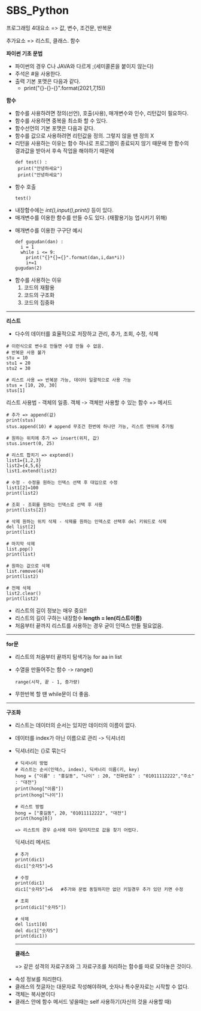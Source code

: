 # SBS_Python
프로그래밍 4대요소 => 값, 변수, 조건문, 반복문

추가요소 => 리스트, 클래스. 함수

**파이썬 기초 문법**
- 파이썬의 경우 C나 JAVA와 다르게 ;(세미콜론을 붙이지 않는다)
- 주석은 #을 사용한다.
- 출력 기본 포맷은 다음과 같다.
   - print("{}-{}-{}".format(2021,7,15))

**함수**
- 함수를 사용하려면 정의(선언), 호출(사용), 매개변수와 인수, 리턴값이 필요하다.
- 함수를 사용하면 중복을 최소화 할 수 있다.
- 함수선언의 기본 포맷은 다음과 같다.
- 함수를 값으로 사용하려면 리턴값을 정의. 그렇지 않을 땐 정의 X
- 리턴을 사용하는 이유는 함수 하나로 프로그램이 종료되지 않기 때문에 한 함수의 결과값을 받아서 후속 작업을 해야하기 때문에
    ```
    def test() :
     print("안녕하세요")
     print("안녕하세요")
    ```
- 함수 호출
    ```
    test()
    ```
- 내장함수에는 *int(),input(),print()* 등이 있다.
- 매개변수를 이용한 함수를 만들 수도 있다. (재활용기능 업시키기 위해)
* 매개변수를 이용한 구구단 예시
    ```
    def gugudan(dan) :
      i = 1
      while i <= 9:
        print("{}*{}={}".format(dan,i,dan*i))
        i+=1
    gugudan(2)
    ```
* 함수를 사용하는 이유
  1. 코드의 재활용
  2. 코드의 구조화
  3. 코드의 집중화
---

**리스트**
  
  - 다수의 데이터를 효율적으로 저장하고 관리, 추가, 조회, 수정, 삭제
  ```
  # 이런식으로 변수로 만들면 수열 만들 수 없음.
  # 반복문 사용 불가
  stu = 10
  stu1 = 20
  stu2 = 30

  # 리스트 사용 => 반복문 가능, 데이터 일괄적으로 사용 가능
  stus = [10, 20, 30]
  stus[1]
  ```
  리스트 사용법 - 객체의 일종. 객체 -> 객체만 사용할 수 있는 함수 => 메서드
 ```
 # 추가 => append(값)
 print(stus)
 stus.append(10) # append 무조건 한번에 하나만 가능, 리스트 맨뒤에 추가됨
 
 # 원하는 위치에 추가 => insert(위치, 값)
 stus.insert(0, 25)

 # 리스트 합치기 => exptend()
 list1={1,2,3}
 list2={4,5,6}
 list1.extend(list2)

 # 수정 - 수정을 원하는 인덱스 선택 후 대입으로 수정
 list1[2]=100
 print(list2)

 # 조회 - 조회를 원하는 인덱스로 선택 후 사용
 print(lists[2])

 # 삭제 원하는 위치 삭제 - 삭제를 원하는 인덱스로 선택후 del 키워드로 삭제
 del list[2]
 print(list)

 # 마지막 삭제
 list.pop()
 print(list)

 # 원하는 값으로 삭제
 list.remove(4)
 print(list2)

 # 전체 삭제
 list2.clear()
 print(list2)
 ```
 - 리스트의 길이 정보는 매우 중요!!
 - 리스트의 길이 구하는 내장함수 **length = len(리스트이름)**
 - 처음부터 끝까지 리스트를 사용하는 경우 굳이 인덱스 만들 필요없음.
---
**for문**
- 리스트의 처음부터 끝까지 탐색가능 for aa in list
- 수열을 만들어주는 함수 -> range()

      range(시작, 끝 - 1, 증가량) 
- 무한반복 할 땐 while문이 더 좋음.   
---
**구조화**
- 리스트는 데이터의 순서는 있지만 데이터의 이름이 없다.
- 데이터를 index가 아닌 이름으로 관리 -> 딕셔너리
- 딕셔너리는 {}로 묶는다
  ```
  # 딕셔너리 방법
  # 리스트는 순서(인덱스, index), 딕셔너리 이름(키, key)
  hong = {"이름" : "홍길동", "나이" : 20, "전화번호" : "01011112222","주소" : "대전"}
  print(hong["이름"])
  print(hong["나이"])

  # 리스트 방법
  hong = ["홍길동", 20, "01011112222", "대전"]
  print(hong[0])

  => 리스트의 경우 순서에 따라 달라지므로 값을 찾기 어렵다.
  ```
  딕셔너리 메서드
  ```
  # 추가
  print(dic1)
  dic1["숫자5"]=5

  # 수정
  print(dic1)
  dic1["숫자5"]=6   #추가와 문법 동일하지만 없던 키일경우 추가 있던 키면 수정

  # 조회
  print(dic1["숫자5"])

  # 삭제
  del list1[0]
  del dic1["숫자5"]
  print(dic1))
  ```
  ---
  **클래스**
  
  => 같은 성격의 자료구조와 그 자료구조를 처리하는 함수를 따로 모아놓은 것이다.
  
* 속성 정보를 처리한다. 
* 클래스의 첫글자는 대문자로 작성해야하며, 숫자나 특수문자로는 시작할 수 없다. 
* 객체는 복사본이다
* 클래스 안에 함수 메서드 넣을때는 self 사용하기(자신의 것을 사용할 때)